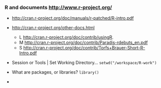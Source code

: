 ### R and documents http://www.r-project.org/

* http://cran.r-project.org/doc/manuals/r-patched/R-intro.pdf
* http://cran.r-project.org/other-docs.html
  * L http://cran.r-project.org/doc/contrib/usingR.
  * M http://cran.r-project.org/doc/contrib/Paradis-rdebuts_en.pdf
  * S http://cran.r-project.org/doc/contrib/Torfs+Brauer-Short-R-Intro.pdf

* Session or Tools | Set Working Directory... `setwd("/workspace/R-work")`
* What are packages, or libraries? `library()`
* 